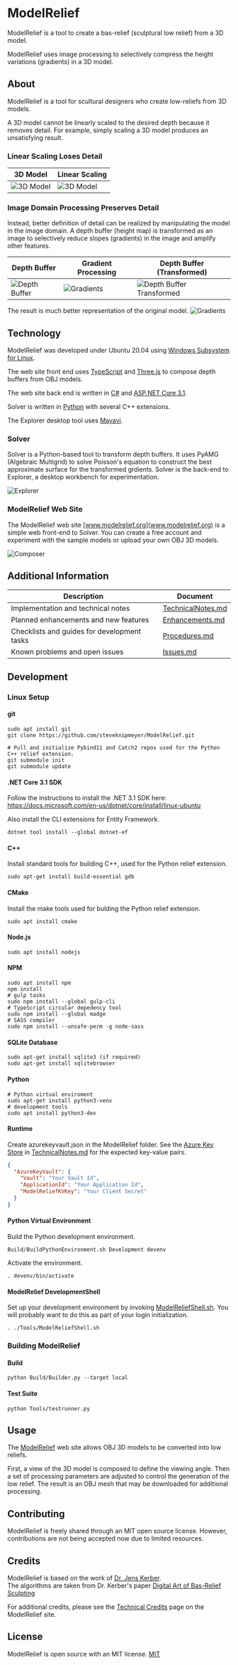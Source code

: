 # ModelRelief

ModelRelief is a tool to create a bas-relief (sculptural low relief) from a 3D model.   

ModelRelief uses image processing to selectively compress the height variations (gradients) in a 3D model.
## About
ModelRelief is a tool for scultural designers who create low-reliefs from 3D models.  

A 3D model cannot be linearly scaled to the desired depth because it removes detail. For example, simply scaling a 3D model produces an unsatisfying result.
### Linear Scaling Loses Detail
|3D Model|Linear Scaling|
|-|-|
|![3D Model](./ModelRelief/Delivery/images/ExplorerModel3D.png)|![3D Model](./ModelRelief/Delivery/images/ExplorerMeshRaw.png)|

### Image Domain Processing Preserves Detail
Instead, better definition of detail can be realized by manipulating the model in the image domain. A depth buffer (height map) is transformed as an image to selectively reduce slopes (gradients) in the image and amplify other features. 

|Depth Buffer|Gradient Processing|Depth Buffer (Transformed)|
|-|-|-|
|![Depth Buffer](./ModelRelief/Delivery/images/ExplorerDepthBufferRaw.png)|![Gradients](./ModelRelief/Delivery/images/ExplorerGradientX.png)|![Depth Buffer Transformed](./ModelRelief/Delivery/images/ExplorerDepthBufferProcessed.png)|

The result is much better representation of the original model.
![Gradients](./ModelRelief/Delivery/images/ExplorerMeshRelief.png)

## Technology

ModelRelief was developed under Ubuntu 20.04 using [Windows Subsystem for Linux](https://docs.microsoft.com/en-us/windows/wsl/about).

The web site front end uses [TypeScript](https://www.typescriptlang.org/) and [Three.js](https://threejs.org/) to compose depth buffers from OBJ models.  

The web site back end is written in [C#](https://docs.microsoft.com/en-us/dotnet/csharp/) and [ASP.NET Core 3.1](https://docs.microsoft.com/en-us/aspnet/core/?view=aspnetcore-3.1).  

Solver is written in [Python](https://www.python.org/) with several C++ extensions.  

The Explorer desktop tool uses [Mayavi](https://docs.enthought.com/mayavi/mayavi/).
### Solver
Solver is a Python-based tool to transform depth buffers. It uses PyAMG (Algebraic Multigrid) to solve Poisson's equation to construct the best approximate surface for the transformed grdients. Solver is the back-end to Explorer, a desktop workbench for experimentation.

![Explorer](./ModelRelief/Delivery/images/Explorer.png)

### ModelRelief Web Site
The ModelRelief web site [www.modelrelief.org](www.modelrelief.org) is a simple web front-end to Solver. You can create a free account and experiment with the sample models or upload your own OBJ 3D models.

![Composer](./ModelRelief/Delivery/images/Composer.png)
## Additional Information

|Description|Document|
|--|--|
|Implementation and technical notes|[TechnicalNotes.md](./ProjectNotes/TechnicalNotes.md)|
|Planned enhancements and new features|[Enhancements.md](./ProjectNotes/Enhancements.md)|
|Checklists and guides for development tasks|[Procedures.md](./ProjectNotes/Procedures.md)|
|Known problems and open issues|[Issues.md](./ProjectNotes/Issues.md)|

## Development
###  Linux Setup
#### git
```
sudo apt install git
git clone https://github.com/steveknipmeyer/ModelRelief.git

# Pull and initialize Pybind11 and Catch2 repos used for the Python C++ relief extension.
git submodule init
git submodule update
```    
#### .NET Core 3.1 SDK  
Follow the instructions to install the .NET 3.1 SDK here:   
https://docs.microsoft.com/en-us/dotnet/core/install/linux-ubuntu

Also install the CLI extensions for Entity Framework.
```
dotnet tool install --global dotnet-ef
```

#### C++
Install standard tools for building C++, used for the Python relief extension.
```
sudo apt-get install build-essential gdb
``` 
#### CMake
Install the make tools used for bulding the Python relief extension.
```
sudo apt install cmake
``` 

#### Node.js
````
sudo apt install nodejs
````
#### NPM 
````
sudo apt install npm
npm install
# gulp tasks
sudo npm install --global gulp-cli
# TypeScript circular depedency tool
sudo npm install --global madge
# SASS compiler
sudo npm install --unsafe-perm -g node-sass
````
#### SQLite Database
```
sudo apt-get install sqlite3 (if required)
sudo apt-get install sqlitebrowser
```
#### Python
```
# Python virtual enviroment
sudo apt-get install python3-venv
# development tools
sudo apt install python3-dev

```  
#### Runtime
Create azurekeyvault.json in the ModelRelief folder. See the [Azure Key Store](./ProjectNotes/TechnicalNotes.md#azure-key-store) in [TechnicalNotes.md](./ProjectNotes/TechnicalNotes.md) for the expected key-value pairs.
```json
{
  "AzureKeyVault": {
    "Vault": "Your Vault Id",
    "ApplicationId": "Your Application Id",
    "ModelReliefKVKey": "Your Client Secret"
  }
}
```
#### Python Virtual Environment
Build the Python development environment.
```
Build/BuildPythonEnvironment.sh Development devenv
```
Activate the environment.
```
. devenv/bin/activate
```

#### ModelRelief DevelopmentShell
Set up your development environment by invoking [ModelReliefShell.sh](./Tools/ModelReliefShell.sh). You will probably want to do this as part of your login initialization. 
```
. ./Tools/ModelReliefShell.sh
```
###  Building ModelRelief
#### Build
```
python Build/Builder.py --target local
``` 
#### Test Suite
```
python Tools/testrunner.py
``` 
## Usage
The [ModelRelief](www.modelrelief.org) web site allows OBJ 3D models to be converted into low reliefs. 

First, a view of the 3D model is composed to define the viewing angle. Then a set of processing parameters are adjusted to control the generation of the low relief. The result is an OBJ mesh that may be downloaded for additional processing.
## Contributing
ModelRelief is freely shared through an MIT open source license. However, contributions are not being  accepted now due to limited resources.
## Credits

ModelRelief is based on the work of [Dr. Jens Kerber](https://www.linkedin.com/in/jens-kerber-30ba4b94/?originalSubdomain=de).   
The algorithms are taken from Dr. Kerber's paper [Digital Art of Bas-Relief Sculpting](https://citeseerx.ist.psu.edu/viewdoc/download?doi=10.1.1.230.1722&rep=rep1&type=pdf)

For additional credits, please see the [Technical Credits](https://www.modelrelief.org/home/credits) page on the ModelRelief site.
## License
ModelRelief is open source with an MIT license.
[MIT](MIT-License.md)

